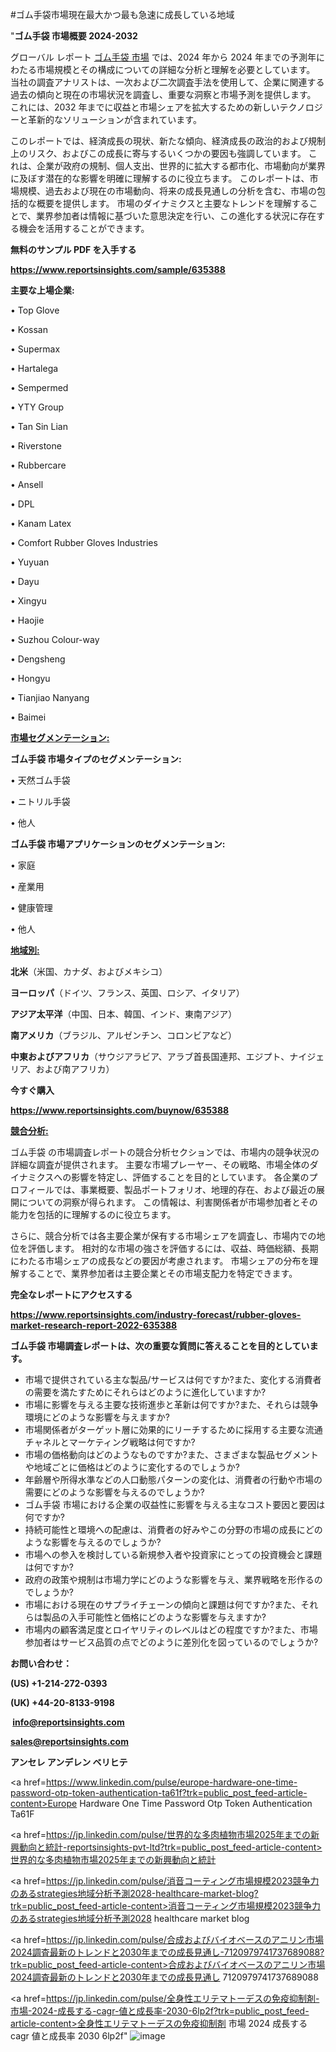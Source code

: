 #ゴム手袋市場現在最大かつ最も急速に成長している地域

"<strong>ゴム手袋 市場概要 2024-2032</strong>

グローバル レポート <a href=https://www.reportsinsights.com/sample/635388>ゴム手袋 市場</a> では、2024 年から 2024 年までの予測年にわたる市場規模とその構成についての詳細な分析と理解を必要としています。 当社の調査アナリストは、一次および二次調査手法を使用して、企業に関連する過去の傾向と現在の市場状況を調査し、重要な洞察と市場予測を提供します。 これには、2032 年までに収益と市場シェアを拡大​​するための新しいテクノロジーと革新的なソリューションが含まれています。

このレポートでは、経済成長の現状、新たな傾向、経済成長の政治的および規制上のリスク、およびこの成長に寄与するいくつかの要因も強調しています。 これは、企業が政府の規制、個人支出、世界的に拡大する都市化、市場動向が業界に及ぼす潜在的な影響を明確に理解するのに役立ちます。 このレポートは、市場規模、過去および現在の市場動向、将来の成長見通しの分析を含む、市場の包括的な概要を提供します。 市場のダイナミクスと主要なトレンドを理解することで、業界参加者は情報に基づいた意思決定を行い、この進化する状況に存在する機会を活用することができます。

<strong><b>無料のサンプル PDF を入手する</b></strong>

<a href=https://www.reportsinsights.com/sample/635388><strong><u>https://www.reportsinsights.com/sample/635388</u></strong></a>

<strong>主要な上場企業:</strong>

• Top Glove

• Kossan

• Supermax

• Hartalega

• Sempermed

• YTY Group

• Tan Sin Lian

• Riverstone

• Rubbercare

• Ansell

• DPL

• Kanam Latex

• Comfort Rubber Gloves Industries

• Yuyuan

• Dayu

• Xingyu

• Haojie

• Suzhou Colour-way

• Dengsheng

• Hongyu

• Tianjiao Nanyang

• Baimei

<strong><u>市場セグメンテーション</u></strong><strong><u>:</u></strong>

<strong>ゴム手袋 市場タイプのセグメンテーション:</strong>

• 天然ゴム手袋

• ニトリル手袋

• 他人

<strong>ゴム手袋 市場アプリケーションのセグメンテーション:</strong>

• 家庭

• 産業用

• 健康管理

• 他人

<strong><u>地域別</u></strong><strong><u>:</u></strong>

<strong>北米</strong>（米国、カナダ、およびメキシコ）

<strong>ヨーロッパ</strong>（ドイツ、フランス、英国、ロシア、イタリア）

<strong>アジア太平洋</strong>（中国、日本、韓国、インド、東南アジア）

<strong>南アメリカ</strong>（ブラジル、アルゼンチン、コロンビアなど）

<strong>中東およびアフリカ</strong>（サウジアラビア、アラブ首長国連邦、エジプト、ナイジェリア、および南アフリカ）

<strong>今すぐ購入</strong>

<a href=https://www.reportsinsights.com/buynow/635388><strong><u>https://www.reportsinsights.com/buynow/635388</u></strong></a>

<strong><u>競合分析:</u></strong>

ゴム手袋 の市場調査レポートの競合分析セクションでは、市場内の競争状況の詳細な調査が提供されます。 主要な市場プレーヤー、その戦略、市場全体のダイナミクスへの影響を特定し、評価することを目的としています。 各企業のプロフィールでは、事業概要、製品ポートフォリオ、地理的存在、および最近の展開についての洞察が得られます。 この情報は、利害関係者が市場参加者とその能力を包括的に理解するのに役立ちます。

さらに、競合分析では各主要企業が保有する市場シェアを調査し、市場内での地位を評価します。 相対的な市場の強さを評価するには、収益、時価総額、長期にわたる市場シェアの成長などの要因が考慮されます。 市場シェアの分布を理解することで、業界参加者は主要企業とその市場支配力を特定できます。

<strong>完全なレポートにアクセスする</strong>

<a href=https://www.reportsinsights.com/industry-forecast/rubber-gloves-market-research-report-2022-635388><strong><u><b>https://www.reportsinsights.com/industry-forecast/rubber-gloves-market-research-report-2022-635388</b></u></strong></a>

<strong><b>ゴム手袋 市場調査レポートは、次の重要な質問に答えることを目的としています。</b></strong>
<ul>
  <li>市場で提供されている主な製品/サービスは何ですか?また、変化する消費者の需要を満たすためにそれらはどのように進化していますか?</li>
  <li>市場に影響を与える主要な技術進歩と革新は何ですか?また、それらは競争環境にどのような影響を与えますか?</li>
  <li>市場関係者がターゲット層に効果的にリーチするために採用する主要な流通チャネルとマーケティング戦略は何ですか?</li>
  <li>市場の価格動向はどのようなものですか?また、さまざまな製品セグメントや地域ごとに価格はどのように変化するのでしょうか?</li>
  <li>年齢層や所得水準などの人口動態パターンの変化は、消費者の行動や市場の需要にどのような影響を与えるのでしょうか?</li>
  <li>ゴム手袋 市場における企業の収益性に影響を与える主なコスト要因と要因は何ですか?</li>
  <li>持続可能性と環境への配慮は、消費者の好みやこの分野の市場の成長にどのような影響を与えるのでしょうか?</li>
  <li>市場への参入を検討している新規参入者や投資家にとっての投資機会と課題は何ですか?</li>
  <li>政府の政策や規制は市場力学にどのような影響を与え、業界戦略を形作るのでしょうか?</li>
  <li>市場における現在のサプライチェーンの傾向と課題は何ですか?また、それらは製品の入手可能性と価格にどのような影響を与えますか?</li>
  <li>市場内の顧客満足度とロイヤリティのレベルはどの程度ですか?また、市場参加者はサービス品質の点でどのように差別化を図っているのでしょうか?</li>
</ul>
<strong>お問い合わせ：</strong>

<strong>(US) +1-214-272-0393</strong>

<strong>(UK) +44-20-8133-9198</strong>

<strong> </strong><a href=info@reportsinsights.com><strong><u>info@reportsinsights.com</u></strong></a>

<a href=sales@reportsinsights.com><strong><u>sales@reportsinsights.com</u></strong></a>

<strong>アンセレ アンデレン ベリヒテ</strong>

<a href=https://www.linkedin.com/pulse/europe-hardware-one-time-password-otp-token-authentication-ta61f?trk=public_post_feed-article-content>Europe Hardware One Time Password Otp Token Authentication Ta61F</a>

<a href=https://jp.linkedin.com/pulse/世界的な多肉植物市場2025年までの新興動向と統計-reportsinsights-pvt-ltd?trk=public_post_feed-article-content>世界的な多肉植物市場2025年までの新興動向と統計</a>

<a href=https://jp.linkedin.com/pulse/消音コーティング市場規模2023競争力のあるstrategies地域分析予測2028-healthcare-market-blog?trk=public_post_feed-article-content>消音コーティング市場規模2023競争力のあるstrategies地域分析予測2028 healthcare market blog</a>

<a href=https://jp.linkedin.com/pulse/合成およびバイオベースのアニリン市場2024調査最新のトレンドと2030年までの成長見通し-7120979741737689088?trk=public_post_feed-article-content>合成およびバイオベースのアニリン市場2024調査最新のトレンドと2030年までの成長見通し 7120979741737689088</a>

<a href=https://jp.linkedin.com/pulse/全身性エリテマトーデスの免疫抑制剤-市場-2024-成長する-cagr-値と成長率-2030-6lp2f?trk=public_post_feed-article-content>全身性エリテマトーデスの免疫抑制剤 市場 2024 成長する cagr 値と成長率 2030 6lp2f</a>"
![image](https://github.com/aanak123/RIMarketer1/assets/158471119/9f275352-a976-4b76-866f-f2c45cf7955f)

